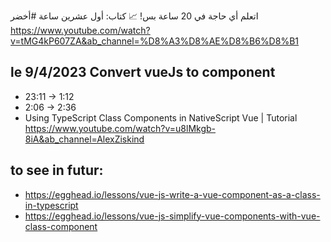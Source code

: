 اتعلم أي حاجة في 20 ساعة بس! 📈 كتاب: أول عشرين ساعة #أخضر
https://www.youtube.com/watch?v=tMG4kP607ZA&ab_channel=%D8%A3%D8%AE%D8%B6%D8%B1
 ## le 9/4/2023 Convert vueJs to component 
 - 23:11 -> 1:12
 - 2:06  -> 2:36
 - Using TypeScript Class Components in NativeScript Vue | Tutorial
 https://www.youtube.com/watch?v=u8lMkgb-8iA&ab_channel=AlexZiskind
 
 
 
 
## to see in futur:
- https://egghead.io/lessons/vue-js-write-a-vue-component-as-a-class-in-typescript
- https://egghead.io/lessons/vue-js-simplify-vue-components-with-vue-class-component
